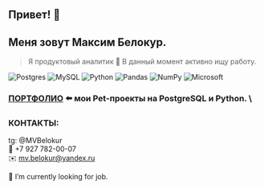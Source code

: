 ## Привет! 👋
## Меня зовут Максим Белокур. 

>  Я продуктовый аналитик
>  🔭 В данный момент активно ищу работу. 

![Postgres](https://img.shields.io/badge/postgres-%23316192.svg?style=for-the-badge&logo=postgresql&logoColor=white) ![MySQL](https://img.shields.io/badge/mysql-4479A1.svg?style=for-the-badge&logo=mysql&logoColor=white) 
![Python](https://img.shields.io/badge/python-3670A0?style=for-the-badge&logo=python&logoColor=ffdd54) ![Pandas](https://img.shields.io/badge/pandas-%23150458.svg?style=for-the-badge&logo=pandas&logoColor=white) ![NumPy](https://img.shields.io/badge/numpy-%23013243.svg?style=for-the-badge&logo=numpy&logoColor=white) ![Microsoft](https://img.shields.io/badge/Microsoft-0078D4?style=for-the-badge&logo=microsoft&logoColor=white) 

### **[ПОРТФОЛИО](https://github.com/maxbelokur/Maks-Belokur_Portfolio)** :arrow_left: мои Pet-проекты на PostgreSQL и Python. \

### КОНТАКТЫ:
tg:  @MVBelokur \
:iphone:  +7 927 782-00-07 \
:envelope:  mv.belokur@yandex.ru


  🔭 I’m currently looking for job.
<!--
**maxbelokur/maxbelokur** is a ✨ _special_ ✨ repository because its `README.md` (this file) appears on your GitHub profile.

Here are some ideas to get you started:



